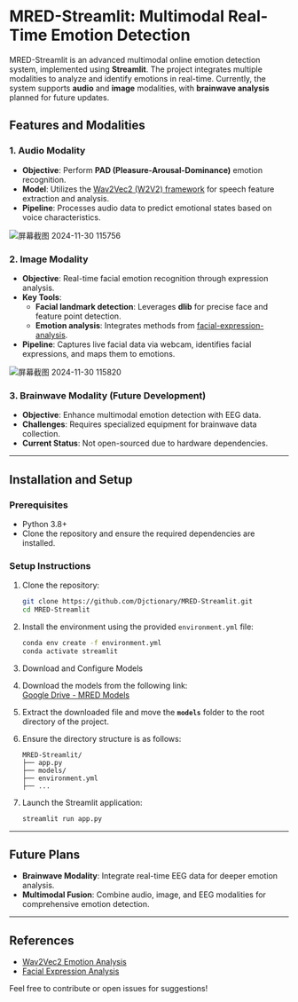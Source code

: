 # MRED-Streamlit: Multimodal Real-Time Emotion Detection

MRED-Streamlit is an advanced multimodal online emotion detection system, implemented using **Streamlit**. The project integrates multiple modalities to analyze and identify emotions in real-time. Currently, the system supports **audio** and **image** modalities, with **brainwave analysis** planned for future updates.

## Features and Modalities

### 1. **Audio Modality**
- **Objective**: Perform **PAD (Pleasure-Arousal-Dominance)** emotion recognition.
- **Model**: Utilizes the [Wav2Vec2 (W2V2) framework](https://github.com/audeering/w2v2-how-to.git) for speech feature extraction and analysis.
- **Pipeline**: Processes audio data to predict emotional states based on voice characteristics.
  
![屏幕截图 2024-11-30 115756](https://github.com/user-attachments/assets/de9c61a0-8cf4-44b6-99f8-92f55b56ec77)

### 2. **Image Modality**
- **Objective**: Real-time facial emotion recognition through expression analysis.
- **Key Tools**:
  - **Facial landmark detection**: Leverages **dlib** for precise face and feature point detection.
  - **Emotion analysis**: Integrates methods from [facial-expression-analysis](https://github.com/bbonik/facial-expression-analysis.git).
- **Pipeline**: Captures live facial data via webcam, identifies facial expressions, and maps them to emotions.
  
![屏幕截图 2024-11-30 115820](https://github.com/user-attachments/assets/a639c176-d576-47ef-a4e9-c4a385c86bae)

### 3. **Brainwave Modality** (Future Development)
- **Objective**: Enhance multimodal emotion detection with EEG data.
- **Challenges**: Requires specialized equipment for brainwave data collection.
- **Current Status**: Not open-sourced due to hardware dependencies.

---

## Installation and Setup

### Prerequisites
- Python 3.8+
- Clone the repository and ensure the required dependencies are installed.

### Setup Instructions
1. Clone the repository:
   ```bash
   git clone https://github.com/Djctionary/MRED-Streamlit.git
   cd MRED-Streamlit
   ```
2. Install the environment using the provided `environment.yml` file:
   ```bash
   conda env create -f environment.yml
   conda activate streamlit
   ```
3. Download and Configure Models
  1. Download the models from the following link:  
     [Google Drive - MRED Models](https://drive.google.com/file/d/1iMXDkwCtMvlMREYVAWWOxqK3xiSOVbUr/view?usp=drive_link)
  
  2. Extract the downloaded file and move the **`models`** folder to the root directory of the project.
  
  3. Ensure the directory structure is as follows:
     ```
     MRED-Streamlit/
     ├── app.py
     ├── models/
     ├── environment.yml
     ├── ...
     ```
4. Launch the Streamlit application:
   ```bash
   streamlit run app.py
   ```

---

## Future Plans
- **Brainwave Modality**: Integrate real-time EEG data for deeper emotion analysis.
- **Multimodal Fusion**: Combine audio, image, and EEG modalities for comprehensive emotion detection.

---

## References
- [Wav2Vec2 Emotion Analysis](https://github.com/audeering/w2v2-how-to.git)
- [Facial Expression Analysis](https://github.com/bbonik/facial-expression-analysis.git)

Feel free to contribute or open issues for suggestions!
